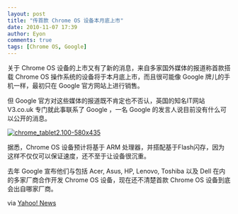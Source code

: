 ```yaml
---
layout: post
title: "传首款 Chrome OS 设备本月底上市"
date: 2010-11-07 17:39
author: Eyon
comments: true
tags: [Chrome OS, Google]
---
```

关于 Chrome OS 设备的上市又有了新的消息，来自多家国外媒体的报道称首款搭载 Chrome OS 操作系统的设备将于本月底上市，而且很可能像 Google 牌儿的手机一样，最初只在 Google 官方网站上进行销售。

但 Google 官方对这些媒体的报道既不肯定也不否认，英国的知名IT网站 V3.co.uk 专门就此事联系了 Google ，一名 Google 的发言人说目前没有什么可以公开的消息。

<a href="http://img.chromi.org/2010/09/chrome_tablet2.100-580x435.jpg">![](http://img.chromi.org/2010/09/chrome_tablet2.100-580x435-550x412.jpg "chrome_tablet2.100-580x435")</a>

据悉，Chrome OS 设备预计将基于 ARM 处理器，并搭配基于Flash闪存，因为这样不仅仅可以保证速度，还不至于让设备很沉重。

去年 Google 宣布他们与包括 Acer, Asus, HP, Lenovo, Toshiba 以及 Dell 在内的多家厂商合作开发 Chrome OS 设备，现在还不清楚首款 Chrome OS 设备到底会出自哪家厂商。

via [Yahoo! News](http://uk.news.yahoo.com/16/20101102/ttc-google-chrome-os-devices-due-this-mo-6315470.html)

